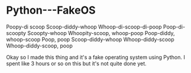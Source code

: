 # Python---FakeOS
Poopy-di scoop Scoop-diddy-whoop Whoop-di-scoop-di-poop Poop-di-scoopty Scoopty-whoop Whoopity-scoop, whoop-poop Poop-diddy, whoop-scoop Poop, poop Scoop-diddy-whoop Whoop-diddy-scoop Whoop-diddy-scoop, poop

Okay so I made this thing and it's a fake operating system using Python. I spent like 3 hours or so on this but it's not quite done yet.
